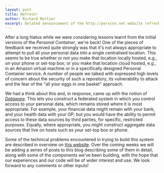 ```yaml
---
layout: post
title: Refresh!
author: Richard Mortier
excerpt: Belated announcement of the http://perscon.net website refresh!
---
```


After a long hiatus while we were considering lessons learnt from the
initial versions of the _Personal Container_, we're back!   One of the
pieces of feedback we received quite strongly was that it's not always
appropriate to attempt to pull all your personal data into a single
centralised location.  This seems to be true whether or not you make
that location locally hosted, e.g., on your phone or set-top box; or
you make that location cloud hosted, e.g., in an Amazon virtual
machine or in a specifically designed Personal Container service.  A
number of people we talked with expressed high levels of concern about
the security of such a repository, its vulnerability to attack and
the fear of the "all your eggs in one basket" approach.

We had a think about this and, in response, came up with the notion of
_[Dataware][]_.  This lets you construct a federated system in which
you control access to your personal data, which remains stored where
it is most appropriate.  For example, your financial data might remain
with your bank, and your health data with your GP; but you would have
the ability to permit access to these data sources by third parties,
for specific, restricted purposes.  Equally, where appropriate, you
might construct aggregate data sources that live on hosts such as your
set-top box or phone.

Some of the technical problems encountered in trying to build this
system are described in overview on [this website][overview].  Over
the coming weeks we will be adding a series of posts to this blog
describing some of them in detail, along with some of the components
we've been building, with the hope that our experiences and our code
will be of wider interest and use.  We look forward to any comments or
other inputs! 


[dataware]: http://perscon.net/overview/dataware/
[overview]: http://perscon.net/overview/
